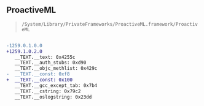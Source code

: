 ## ProactiveML

> `/System/Library/PrivateFrameworks/ProactiveML.framework/ProactiveML`

```diff

-1259.0.1.0.0
+1259.1.0.2.0
   __TEXT.__text: 0x4255c
   __TEXT.__auth_stubs: 0xd90
   __TEXT.__objc_methlist: 0x429c
-  __TEXT.__const: 0xf8
+  __TEXT.__const: 0x100
   __TEXT.__gcc_except_tab: 0x7b4
   __TEXT.__cstring: 0x79c2
   __TEXT.__oslogstring: 0x23dd

```
